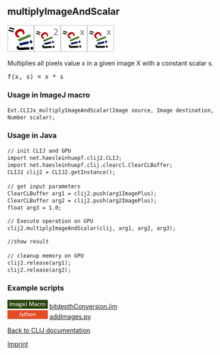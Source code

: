 ## multiplyImageAndScalar
![Image](images/mini_clij1_logo.png)![Image](images/mini_clij2_logo.png)![Image](images/mini_clijx_logo.png)![Image](images/mini_clijx_logo.png)

Multiplies all pixels value x in a given image X with a constant scalar s.

<pre>f(x, s) = x * s</pre>

### Usage in ImageJ macro
```
Ext.CLIJx_multiplyImageAndScalar(Image source, Image destination, Number scalar);
```


### Usage in Java
```
// init CLIJ and GPU
import net.haesleinhuepf.clij2.CLIJ;
import net.haesleinhuepf.clij.clearcl.ClearCLBuffer;
CLIJ2 clij2 = CLIJ2.getInstance();

// get input parameters
ClearCLBuffer arg1 = clij2.push(arg1ImagePlus);
ClearCLBuffer arg2 = clij2.push(arg2ImagePlus);
float arg3 = 1.0;
```

```
// Execute operation on GPU
clij2.multiplyImageAndScalar(clij, arg1, arg2, arg3);
```

```
//show result

// cleanup memory on GPU
clij2.release(arg1);
clij2.release(arg2);
```




### Example scripts
<a href="https://github.com/clij/clij-advanced-filters/blob/master/src/main/macro/"><img src="images/language_macro.png" height="20"/></a> [bitdepthConversion.ijm](https://github.com/clij/clij-advanced-filters/blob/master/src/main/macro/bitdepthConversion.ijm)  
<a href="https://github.com/clij/clij-docs/blob/master/src/main/jython/"><img src="images/language_jython.png" height="20"/></a> [addImages.py](https://github.com/clij/clij-docs/blob/master/src/main/jython/addImages.py)  


[Back to CLIJ documentation](https://clij.github.io/)

[Imprint](https://clij.github.io/imprint)
